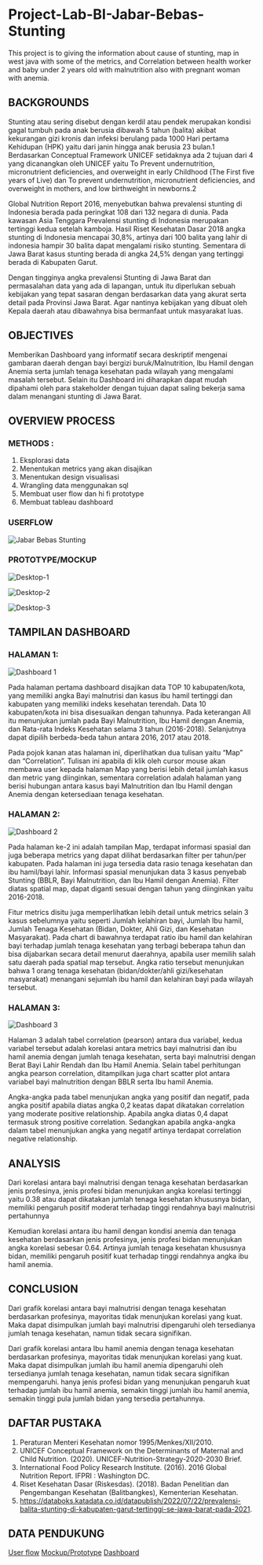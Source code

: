 # Project-Lab-BI-Jabar-Bebas-Stunting
This project is to giving the information about cause of stunting, map in west java with some of the metrics, and Correlation between health worker and baby under 2 years old with malnutrition also with pregnant woman with anemia.

## BACKGROUNDS

Stunting atau sering disebut dengan kerdil atau pendek merupakan kondisi gagal tumbuh pada anak berusia dibawah 5 tahun (balita) akibat kekurangan gizi kronis dan infeksi berulang pada 1000 Hari pertama Kehidupan (HPK) yaitu dari janin hingga anak berusia 23 bulan.1 Berdasarkan Conceptual Framework UNICEF setidaknya ada 2 tujuan dari 4 yang dicanangkan oleh UNICEF yaitu To Prevent undernutrition, micronutrient deficiencies, and overweight in early Childhood (The First five years of Live) dan To prevent undernutrition, micronutrient deficiencies, and overweight in mothers, and low birthweight in newborns.2 

Global Nutrition Report 2016, menyebutkan bahwa prevalensi stunting di Indonesia berada pada peringkat 108 dari 132 negara di dunia. Pada kawasan Asia Tenggara Prevalensi stunting di Indonesia merupakan tertinggi kedua setelah kamboja. Hasil Riset Kesehatan Dasar 2018 angka stunting di Indonesia mencapai 30,8%, artinya dari 100 balita yang lahir di indonesia hampir 30 balita dapat mengalami risiko stunting. Sementara di Jawa Barat kasus stunting berada di angka 24,5% dengan yang tertinggi berada di Kabupaten Garut. 

Dengan tingginya angka prevalensi Stunting di Jawa Barat dan permasalahan data yang ada di lapangan, untuk itu diperlukan sebuah kebijakan yang tepat sasaran dengan berdasarkan data yang akurat serta detail pada Provinsi Jawa Barat.  Agar nantinya kebijakan yang dibuat oleh Kepala daerah atau dibawahnya bisa bermanfaat untuk masyarakat luas. 

## OBJECTIVES
Memberikan Dashboard yang informatif secara deskriptif mengenai gambaran daerah dengan bayi bergizi buruk/Malnutrition, Ibu Hamil dengan Anemia serta jumlah tenaga kesehatan pada wilayah yang mengalami masalah tersebut. Selain itu Dashboard ini diharapkan dapat mudah dipahami oleh para stakeholder dengan tujuan dapat saling bekerja sama dalam menangani stunting di Jawa Barat.

## OVERVIEW PROCESS

### METHODS :
1. Eksplorasi data
2. Menentukan metrics yang akan disajikan
3. Menentukan design visualisasi
4. Wrangling data menggunakan sql
5. Membuat user flow dan hi fi prototype
6. Membuat tableau dashboard

### USERFLOW

![Jabar Bebas Stunting](https://user-images.githubusercontent.com/102465817/189682204-c85ba43a-a35d-4b8e-9b76-52c231f7dd58.jpg)

### PROTOTYPE/MOCKUP
![Desktop-1](https://user-images.githubusercontent.com/102465817/189687232-3122fa8f-bf9a-4606-9e22-fe1dd3ed50b7.png)

![Desktop-2](https://user-images.githubusercontent.com/102465817/189687239-b490cb17-ba4d-45c9-9cf1-4e1ad524f688.png)

![Desktop-3](https://user-images.githubusercontent.com/102465817/189687251-4a2e952d-56fa-4197-a7d9-64097a9b1186.png)

## TAMPILAN DASHBOARD

### HALAMAN 1:

![Dashboard 1](https://user-images.githubusercontent.com/102465817/189687755-d2ca4b96-aa05-49c9-a7f3-0d070b191f6b.png)

Pada halaman pertama dashboard disajikan data TOP 10 kabupaten/kota, yang memiliki angka Bayi malnutrisi dan kasus ibu hamil tertinggi dan kabupaten yang memiliki indeks kesehatan terendah. Data 10 kabupaten/kota ini bisa disesuaikan dengan tahunnya. Pada keterangan All itu menunjukan jumlah pada Bayi Malnutrition, Ibu Hamil dengan Anemia, dan Rata-rata Indeks Kesehatan selama 3 tahun (2016-2018). Selanjutnya dapat dipilih berbeda-beda tahun antara 2016, 2017 atau 2018.

Pada pojok kanan atas halaman ini, diperlihatkan dua tulisan yaitu “Map” dan “Correlation”. Tulisan ini apabila di klik oleh cursor mouse akan membawa user kepada halaman Map yang berisi lebih detail jumlah kasus dan metric yang diinginkan, sementara correlation adalah halaman yang berisi hubungan antara kasus bayi Malnutrition dan Ibu Hamil dengan Anemia dengan ketersediaan tenaga kesehatan.

### HALAMAN 2:

![Dashboard 2](https://user-images.githubusercontent.com/102465817/189689004-d6d0e92e-84a9-42a7-96ec-3ff3eee8e9ea.png)

Pada halaman ke-2 ini adalah tampilan Map, terdapat informasi spasial dan juga beberapa metrics yang dapat dilihat berdasarkan filter  per tahun/per kabupaten. Pada halaman ini juga tersedia data rasio tenaga kesehatan dan ibu hamil/bayi lahir. Informasi spasial menunjukan data 3 kasus penyebab Stunting (BBLR, Bayi Malnutrition, dan Ibu Hamil dengan Anemia). Filter diatas spatial map, dapat diganti sesuai dengan tahun yang diinginkan yaitu 2016-2018.

Fitur metrics disitu juga memperlihatkan lebih detail untuk metrics selain 3 kasus sebelumnya yaitu seperti Jumlah kelahiran bayi, Jumlah Ibu hamil, Jumlah Tenaga Kesehatan (Bidan, Dokter, Ahli Gizi, dan Kesehatan Masyarakat).  Pada chart di bawahnya terdapat ratio ibu hamil dan kelahiran bayi terhadap jumlah tenaga kesehatan yang terbagi beberapa tahun dan bisa dijabarkan secara detail menurut daerahnya, apabila user memilih salah satu daerah pada spatial map tersebut. Angka ratio tersebut menunjukan bahwa 1 orang tenaga kesehatan (bidan/dokter/ahli gizi/kesehatan masyarakat) menangani sejumlah ibu hamil dan kelahiran bayi pada wilayah tersebut.

### HALAMAN 3:

![Dashboard 3](https://user-images.githubusercontent.com/102465817/189690495-f0b3c460-19ad-4ac0-8ba7-e62889939c0f.png)

Halaman 3 adalah tabel correlation (pearson) antara dua variabel, kedua variabel tersebut adalah korelasi antara metrics bayi malnutrisi dan ibu hamil anemia dengan jumlah tenaga kesehatan, serta bayi malnutrisi dengan Berat Bayi Lahir Rendah dan Ibu Hamil Anemia. Selain tabel perhitungan angka pearson correlation, ditampilkan juga chart scatter plot antara variabel bayi malnutrition dengan BBLR serta Ibu hamil  Anemia.

Angka-angka pada tabel menunjukan angka yang positif dan negatif, pada angka positif apabila diatas angka 0,2 keatas dapat dikatakan correlation yang moderate positive relationship. Apabila angka diatas 0,4 dapat termasuk strong positive correlation. Sedangkan apabila angka-angka dalam tabel menunjukan angka yang negatif artinya terdapat correlation negative relationship.


## ANALYSIS

Dari korelasi antara bayi malnutrisi dengan tenaga kesehatan berdasarkan jenis profesinya,  jenis profesi bidan menunjukan angka korelasi tertinggi yaitu 0.38  atau dapat dikatakan jumlah tenaga kesehatan khususnya bidan, memiliki pengaruh positif moderat terhadap tinggi rendahnya bayi malnutrisi pertahunnya

Kemudian korelasi antara ibu hamil dengan kondisi anemia dan tenaga kesehatan berdasarkan jenis profesinya,  jenis profesi bidan menunjukan angka korelasi sebesar 0.64. Artinya jumlah tenaga kesehatan khususnya bidan, memiliki pengaruh positif kuat terhadap tinggi rendahnya angka ibu hamil anemia.


## CONCLUSION

Dari grafik korelasi antara bayi malnutrisi dengan tenaga kesehatan berdasarkan profesinya, mayoritas  tidak menunjukan korelasi yang kuat. Maka dapat disimpulkan jumlah bayi malnutrisi dipengaruhi oleh tersedianya jumlah tenaga kesehatan, namun tidak secara signifikan. 

Dari grafik korelasi antara Ibu hamil anemia dengan tenaga kesehatan berdasarkan profesinya, mayoritas  tidak menunjukan korelasi yang kuat. Maka dapat disimpulkan jumlah ibu hamil anemia dipengaruhi oleh tersedianya jumlah tenaga kesehatan, namun tidak secara signifikan mempengaruhi. hanya jenis profesi bidan yang menunjukan pengaruh kuat terhadap jumlah ibu hamil anemia, semakin tinggi jumlah ibu hamil anemia, semakin tinggi pula jumlah bidan yang tersedia pertahunnya.


## DAFTAR PUSTAKA

1. Peraturan Menteri Kesehatan nomor 1995/Menkes/XII/2010.
2. UNICEF Conceptual Framework on the Determinants of Maternal and Child Nutrition. (2020). UNICEF-Nutrition-Strategy-2020-2030 Brief.
3. International Food Policy Research Institute. (2016). 2016 Global Nutrition Report. IFPRI : Washington DC.
4. Riset Kesehatan Dasar (Riskesdas). (2018). Badan Penelitian dan Pengembangan Kesehatan (Balitbangkes), Kementerian Kesehatan.
5. https://databoks.katadata.co.id/datapublish/2022/07/22/prevalensi-balita-stunting-di-kabupaten-garut-tertinggi-se-jawa-barat-pada-2021.

## DATA PENDUKUNG

[User flow](https://miro.com/app/board/uXjVPbDf7GE=/?share_link_id=417264863117) 
[Mockup/Prototype](https://www.figma.com/file/iLtQDPrLVwPd23vIoWaDyO/Untitled?node-id=0%3A1)
[Dashboard](https://public.tableau.com/views/DashboardJabarBebasStunting/Dashboard1?:language=en-US&:display_count=n&:origin=viz_share_link)













